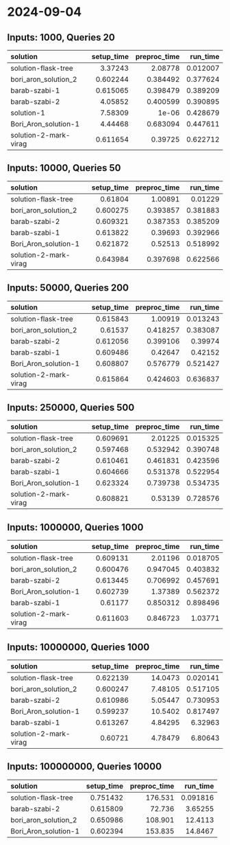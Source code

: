 # 2024-09-04

## Inputs: 1000, Queries 20

| solution              |   setup_time |   preproc_time |   run_time |
|:----------------------|-------------:|---------------:|-----------:|
| solution-flask-tree   |     3.37243  |       2.08778  |   0.012007 |
| bori_aron_solution_2  |     0.602244 |       0.384492 |   0.377624 |
| barab-szabi-1         |     0.615065 |       0.398479 |   0.389209 |
| barab-szabi-2         |     4.05852  |       0.400599 |   0.390895 |
| solution-1            |     7.58309  |       1e-06    |   0.428679 |
| Bori_Aron_solution-1  |     4.44468  |       0.683094 |   0.447611 |
| solution-2-mark-virag |     0.611654 |       0.39725  |   0.622712 |

## Inputs: 10000, Queries 50

| solution              |   setup_time |   preproc_time |   run_time |
|:----------------------|-------------:|---------------:|-----------:|
| solution-flask-tree   |     0.61804  |       1.00891  |   0.01229  |
| bori_aron_solution_2  |     0.600275 |       0.393857 |   0.381883 |
| barab-szabi-2         |     0.609321 |       0.387353 |   0.385209 |
| barab-szabi-1         |     0.613822 |       0.39693  |   0.392966 |
| Bori_Aron_solution-1  |     0.621872 |       0.52513  |   0.518992 |
| solution-2-mark-virag |     0.643984 |       0.397698 |   0.622566 |

## Inputs: 50000, Queries 200

| solution              |   setup_time |   preproc_time |   run_time |
|:----------------------|-------------:|---------------:|-----------:|
| solution-flask-tree   |     0.615843 |       1.00919  |   0.013243 |
| bori_aron_solution_2  |     0.61537  |       0.418257 |   0.383087 |
| barab-szabi-2         |     0.612056 |       0.399106 |   0.39974  |
| barab-szabi-1         |     0.609486 |       0.42647  |   0.42152  |
| Bori_Aron_solution-1  |     0.608807 |       0.576779 |   0.521427 |
| solution-2-mark-virag |     0.615864 |       0.424603 |   0.636837 |

## Inputs: 250000, Queries 500

| solution              |   setup_time |   preproc_time |   run_time |
|:----------------------|-------------:|---------------:|-----------:|
| solution-flask-tree   |     0.609691 |       2.01225  |   0.015325 |
| bori_aron_solution_2  |     0.597468 |       0.532942 |   0.390748 |
| barab-szabi-2         |     0.610461 |       0.461831 |   0.423596 |
| barab-szabi-1         |     0.604666 |       0.531378 |   0.522954 |
| Bori_Aron_solution-1  |     0.623324 |       0.739738 |   0.534735 |
| solution-2-mark-virag |     0.608821 |       0.53139  |   0.728576 |

## Inputs: 1000000, Queries 1000

| solution              |   setup_time |   preproc_time |   run_time |
|:----------------------|-------------:|---------------:|-----------:|
| solution-flask-tree   |     0.609131 |       2.01196  |   0.018705 |
| bori_aron_solution_2  |     0.600476 |       0.947045 |   0.403832 |
| barab-szabi-2         |     0.613445 |       0.706992 |   0.457691 |
| Bori_Aron_solution-1  |     0.602739 |       1.37389  |   0.562372 |
| barab-szabi-1         |     0.61177  |       0.850312 |   0.898496 |
| solution-2-mark-virag |     0.611603 |       0.846723 |   1.03771  |

## Inputs: 10000000, Queries 1000

| solution              |   setup_time |   preproc_time |   run_time |
|:----------------------|-------------:|---------------:|-----------:|
| solution-flask-tree   |     0.622139 |       14.0473  |   0.020141 |
| bori_aron_solution_2  |     0.600247 |        7.48105 |   0.517105 |
| barab-szabi-2         |     0.610986 |        5.05447 |   0.730953 |
| Bori_Aron_solution-1  |     0.599237 |       10.5402  |   0.817497 |
| barab-szabi-1         |     0.613267 |        4.84295 |   6.32963  |
| solution-2-mark-virag |     0.60721  |        4.78479 |   6.80643  |

## Inputs: 100000000, Queries 10000

| solution             |   setup_time |   preproc_time |   run_time |
|:---------------------|-------------:|---------------:|-----------:|
| solution-flask-tree  |     0.751432 |        176.531 |   0.091816 |
| barab-szabi-2        |     0.615809 |         72.736 |   3.65255  |
| bori_aron_solution_2 |     0.650986 |        108.901 |  12.4113   |
| Bori_Aron_solution-1 |     0.602394 |        153.835 |  14.8467   |